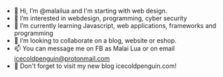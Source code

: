 - 👋 Hi, I’m @malailua and I'm starting with web design.
- 👀 I’m interested in webdesign, programming, cyber security
- 🌱 I’m currently learning Javascript, web applications, frameworks and programming
- 💞️ I’m looking to collaborate on a blog, website or eshop.
- 📫 You can message me on FB as Malai Lua or on email icecoldpenguin@protonmail.com
- 🐧 Don't forget to visit my new blog icecoldpenguin.com!
<!---
malailua/malailua is a ✨ special ✨ repository because its `README.md` (this file) appears on your GitHub profile.
You can click the Preview link to take a look at your changes.
--->
